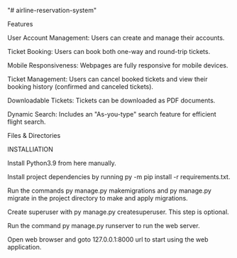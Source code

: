 "# airline-reservation-system" 

Features

User Account Management: Users can create and manage their accounts.

Ticket Booking: Users can book both one-way and round-trip tickets.

Mobile Responsiveness: Webpages are fully responsive for mobile devices.

Ticket Management: Users can cancel booked tickets and view their booking history (confirmed and canceled tickets).

Downloadable Tickets: Tickets can be downloaded as PDF documents.

Dynamic Search: Includes an "As-you-type" search feature for efficient flight search.

Files & Directories




INSTALLIATION 

Install Python3.9 from here manually.

Install project dependencies by running py -m pip install -r requirements.txt.

Run the commands py manage.py makemigrations and py manage.py migrate in the project directory to make and apply migrations.

Create superuser with py manage.py createsuperuser. This step is optional.

Run the command py manage.py runserver to run the web server.

Open web browser and goto 127.0.0.1:8000 url to start using the web application.
